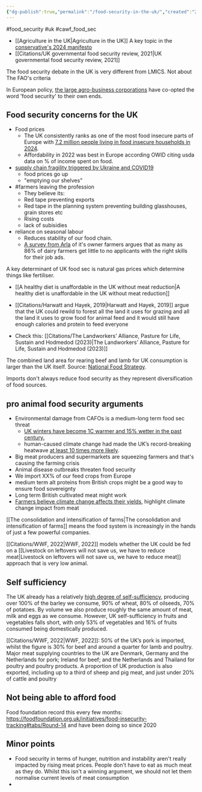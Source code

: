 ```yaml
---
{"dg-publish":true,"permalink":"/food-security-in-the-uk/","created":"2024-06-12T11:37:59.716+01:00","updated":"2025-09-28T23:53:01.259+01:00"}
---
```


#food_security #uk #cawf_food_sec 

- [[Agriculture in the UK\|Agriculture in the UK]] 
A key topic in the [conservative's 2024 manifesto](https://public.conservatives.com/static/documents/GE2024/Conservative-Manifesto-GE2024.pdf)
- [[Citations/UK governmental food security review, 2021\|UK governmental food security review, 2021]] 

The food security debate in the UK is very different from LMICS. Not about The FAO's criteria

In European policy, [the large agro-business corporations](https://www.politico.eu/article/eu-food-security-affordability-exports-farming-agricultural-agenda/) have co-opted the word 'food security' to their own ends. 
## Food security concerns for the UK
- Food prices
	- The UK consistently ranks as one of the most food insecure parts of Europe with [7.2 million people living in food insecure households in 2024](https://jpit.uk/sharpest-increase-in-uk-poverty-for-30-years).
	- Affordability in 2022 was best in Europe according OWID citing usda data on % of income spent on food.
- [supply chain fragility triggered by Ukraine and COVID19](https://www.express.co.uk/news/politics/1892898/Farming-UK-Labour-Conservatives)
	- food prices go up
	- "emptying our shelves"
- #farmers leaving the profession
	- They believe its: 
	- Red tape preventing exports
	- Red tape in the planning system preventing building glasshouses, grain stores etc
	- Rising costs
	- lack of subisidies
- reliance on seasonal labour
	- Reduces stability of our food chain.
	- [A survey from Arla](https://news.arlafoods.co.uk/news/food-security-and-affordability-being-undermined-as-new-data-highlights-deepening-challenges-in-the-food-and-farming-labour-market) of it's owner farmers argues that as many as 86% of dairy farmers get little to no applicants with the right skills for their job ads.

A key determinant of UK food sec is natural gas prices which determine things like fertiliser. 

- [[A healthy diet is unaffordable in the UK without meat reduction\|A healthy diet is unaffordable in the UK without meat reduction]] 

- [[Citations/Harwatt and Hayek, 2019\|Harwatt and Hayek, 2019]] argue that the UK could rewild to forest all the land it uses for grazing and all the land it uses to grow food for animal feed and it would still have enough calories and protein to feed everyone

- Check this: [[Citations/The Landworkers’ Alliance, Pasture for Life, Sustain and Hodmedod (2023)\|The Landworkers’ Alliance, Pasture for Life, Sustain and Hodmedod (2023)]]

The combined land area for rearing beef and lamb for UK consumption is larger than the UK itself. Source: [National Food Strategy](https://www.nationalfoodstrategy.org/).

Imports don't always reduce food security as they represent diversification of food sources.
## pro animal food security arguments
- Environmental damage from CAFOs is a medium-long term food sec threat
	- [UK winters have become 1C warmer and 15% wetter in the past century.](https://www.carbonbrief.org/analysis-how-uk-winters-are-getting-warmer-and-wetter/)
	- human-caused climate change had made the UK’s record-breaking heatwave [at least 10 times more likely](https://www.carbonbrief.org/climate-change-made-2022s-uk-heatwave-at-least-10-times-more-likely/).
- Big meat producers and supermarkets are squeezing farmers and that's causing the farming crisis
- Animal disease outbreaks threaten food security
- We import XX% of our feed crops from Europe
- medium term alt proteins from British crops might be a good way to ensure food sovereignty
- Long term British cultivated meat might work
- [Farmers believe climate change affects their yields](https://www.express.co.uk/news/uk/1887870/Farming-UK-flood-wet-weather-crisis-rain-Defra), highlight climate change impact from meat

[[The consolidation and intensification of farms\|The consolidation and intensification of farms]] means the food system is increasingly in the hands of just a few powerful companies.

[[Citations/WWF, 2022\|WWF, 2022]] models whether the UK could be fed on a [[Livestock on leftovers will not save us, we have to reduce meat\|Livestock on leftovers will not save us, we have to reduce meat]] approach that is very low animal.
## Self sufficiency
The UK already has a relatively [high degree of self-sufficiency](https://www.gov.uk/government/statistics/united-kingdom-food-security-report-2021/united-kingdom-food-security-report-2021-theme-2-uk-food-supply-sources), producing over 100% of the barley we consume, 90% of wheat, 80% of oilseeds, 70% of potatoes. By volume we also produce roughly the same amount of meat, milk and eggs as we consume. However, UK self-sufficiency in fruits and vegetables falls short, with only 53% of vegetables and 16% of fruits consumed being domestically produced.

[[Citations/WWF, 2022\|WWF, 2022]]: 50% of the UK’s pork is imported, whilst the figure is
30% for beef and around a quarter for lamb and poultry. Major meat supplying
countries to the UK are Denmark, Germany and the Netherlands for pork; Ireland
for beef; and the Netherlands and Thailand for poultry and poultry products. A proportion of UK production is also exported, including up to a third of sheep
and pig meat, and just under 20% of cattle and poultry

## Not being able to afford food
Food foundation record this every few months: https://foodfoundation.org.uk/initiatives/food-insecurity-tracking#tabs/Round-14 and have been doing so since 2020
## Minor points
- Food security in terms of hunger, nutrition and instability aren't really impacted by rising meat prices. People don't have to eat as much meat as they do. Whilst this isn't a winning argument, we should not let them normalise current levels of meat consumption
- 
